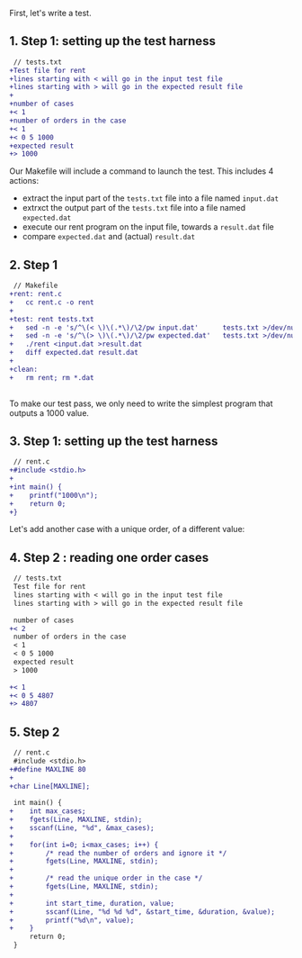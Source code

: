 First, let's write a test.

## 1. Step 1: setting up the test harness

```diff
 // tests.txt
+Test file for rent
+lines starting with < will go in the input test file
+lines starting with > will go in the expected result file
+
+number of cases
+< 1
+number of orders in the case
+< 1
+< 0 5 1000
+expected result
+> 1000
```

Our Makefile will include a command to launch the test. This includes 4 actions:

- extract the input part of the `tests.txt` file into a file named `input.dat`
- extrxct the output part of the `tests.txt` file into a file named `expected.dat`
- execute our rent program on the input file, towards a `result.dat` file
- compare `expected.dat` and (actual) `result.dat`

## 2. Step 1

```diff
 // Makefile
+rent: rent.c
+	cc rent.c -o rent
+
+test: rent tests.txt
+	sed -n -e 's/^\(< \)\(.*\)/\2/pw input.dat'      tests.txt >/dev/null
+	sed -n -e 's/^\(> \)\(.*\)/\2/pw expected.dat'   tests.txt >/dev/null
+	./rent <input.dat >result.dat
+	diff expected.dat result.dat
+
+clean:
+	rm rent; rm *.dat
 
```

To make our test pass, we only need to write the simplest program that outputs a 1000 value.

## 3. Step 1: setting up the test harness

```diff
 // rent.c
+#include <stdio.h>
+
+int main() {
+    printf("1000\n");
+    return 0;
+}
```

Let's add another case with a unique order, of a different value:

## 4. Step 2 : reading one order cases

```diff
 // tests.txt
 Test file for rent
 lines starting with < will go in the input test file
 lines starting with > will go in the expected result file
 
 number of cases
+< 2
 number of orders in the case
 < 1
 < 0 5 1000
 expected result
 > 1000
 
+< 1
+< 0 5 4807
+> 4807
```

## 5. Step 2

```diff
 // rent.c
 #include <stdio.h>
+#define MAXLINE 80
+
+char Line[MAXLINE];
 
 int main() {
+    int max_cases;
+    fgets(Line, MAXLINE, stdin);
+    sscanf(Line, "%d", &max_cases);
+
+    for(int i=0; i<max_cases; i++) {
+        /* read the number of orders and ignore it */
+        fgets(Line, MAXLINE, stdin); 
+
+        /* read the unique order in the case */
+        fgets(Line, MAXLINE, stdin);
+
+        int start_time, duration, value;
+        sscanf(Line, "%d %d %d", &start_time, &duration, &value);
+        printf("%d\n", value);
+    }
     return 0;
 }
```


